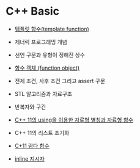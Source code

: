 # C++ Basic

* [템플릿 함수(template function)](https://github.com/geunkim/CPPLectures/blob/master/Template/functionTemplate.md)

* 제너릭 프로그래밍 개념 

* 선언 구문과 유형이 정해진 상수

* [함수 객체 (function object)](https://github.com/geunkim/CPPLectures/blob/master/Temporal/Function_Object.md)

* 전제 조건, 사후 조건 그리고 assert 구문 

* STL 알고리즘과 자료구조 

* 반복자와 구간 

* [C++ 11의 using을 이용한 자료형 별칭과 자료형 함수](https://github.com/geunkim/CPPLectures/blob/master/BasicProgramming/TypeAlias.md)

* C++ 11의 리스트 초기화

* [C+11 람다 함수](https://github.com/geunkim/CPPLectures/blob/master/Function/LambdaExpression.md)


* [inline 지시자](https://github.com/geunkim/CPPLectures/blob/master/Function/inline.md)
